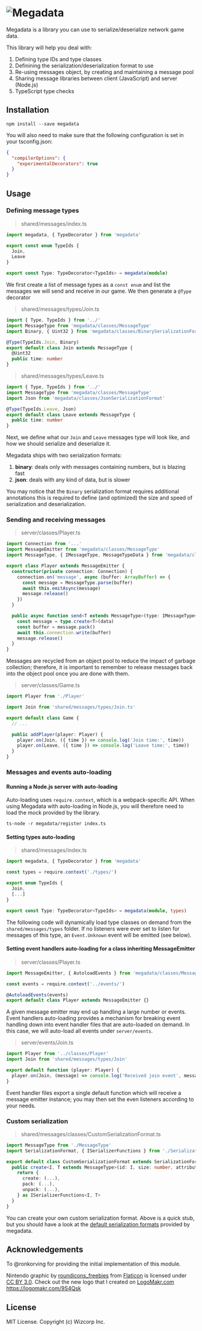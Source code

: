 # ![Megadata](./images/logo.png)

Megadata is a library you can use to serialize/deserialize network game
data.

This library will help you deal with:

  1. Defining type IDs and type classes
  2. Definining the serialization/deserialization format to use
  3. Re-using messages object, by creating and maintaining a message pool
  4. Sharing message libraries between client (JavaScript) and server (Node.js)
  5. TypeScript type checks

## Installation

```shell
npm install --save megadata
```

You will also need to make sure that the following configuration is set in your tsconfig.json:

```json
{
  "compilerOptions": {
    "experimentalDecorators": true
  }
}
```

## Usage

### Defining message types

> shared/messages/index.ts

```typescript
import megadata, { TypeDecorator } from 'megadata'

export const enum TypeIds {
  Join,
  Leave
}

export const Type: TypeDecorator<TypeIds> = megadata(module)
```

We first create a list of message types as a `const enum` and
list the messages we will send and receive in our game. We then
generate a `@Type` decorator

> shared/messages/types/Join.ts

```typescript
import { Type, TypeIds } from '../'
import MessageType from 'megadata/classes/MessageType'
import Binary, { Uint32 } from 'megadata/classes/BinarySerializationFormat'

@Type(TypeIds.Join, Binary)
export default class Join extends MessageType {
  @Uint32
  public time: number
}
```

> shared/messages/types/Leave.ts

```typescript
import { Type, TypeIds } from '../'
import MessageType from 'megadata/classes/MessageType'
import Json from 'megadata/classes/JsonSerializationFormat'

@Type(TypeIds.Leave, Json)
export default class Leave extends MessageType {
  public time: number
}
```


Next, we define what our `Join` and `Leave` messages type will look like, and
how we should serialize and deserialize it.

Megadata ships with two serialization formats:

  1. **binary**: deals only with messages containing numbers, but is blazing fast
  2. **json**: deals with any kind of data, but is slower

You may notice that the `Binary` serialization format requires additional annotations
this is required to define (and optimized) the size and speed of serialization and
deserialization.

### Sending and receiving messages

> server/classes/Player.ts

```typescript
import Connection from '...'
import MessageEmitter from 'megadata/classes/MessageType'
import MessageType, { IMessageType, MessageTypeData } from 'megadata/classes/MessageType'

export class Player extends MessageEmitter {
  constructor(private connection: Connection) {
    connection.on('message', async (buffer: ArrayBuffer) => {
      const message = MessageType.parse(buffer)
      await this.emitAsync(message)
      message.release()
    })
  }

  public async function send<T extends MessageType>(type: IMessageType<T>, data: MessageTypeData<T>) {
    const message = type.create<T>(data)
    const buffer = message.pack()
    await this.connection.write(buffer)
    message.release()
  }
}
```

Messages are recycled from an object pool to reduce the impact of garbage collection; therefore,
it is important to remember to release messages back into the object pool once you are done with them.

> server/classes/Game.ts

```typescript
import Player from './Player'

import Join from 'shared/messages/types/Join.ts'

export default class Game {
  // ...

  public addPlayer(player: Player) {
    player.on(Join, ({ time }) => console.log('Join time:', time))
    player.on(Leave, ({ time }) => console.log('Leave time:', time))
  }
}
```

### Messages and events auto-loading

#### Running a Node.js server with auto-loading

Auto-loading uses `require.context`, which is a webpack-specific
API. When using Megadata with auto-loading in Node.js, you will
therefore need to load the mock provided by the library.

```shell
ts-node -r megadata/register index.ts
```

#### Setting types auto-loading

> shared/messages/index.ts

```typescript
import megadata, { TypeDecorator } from 'megadata'

const types = require.context('./types/')

export enum TypeIds {
  Join,
  [...]
}

export const Type: TypeDecorator<TypeIds> = megadata(module, types)
```

The following code will dynamically load type classes on demand from
the `shared/messages/types` folder. If no listeners were ever set to
listen for messages of this type, an `Event.Unknown` event will be 
emitted (see below).

#### Setting event handlers auto-loading for a class inheriting MessageEmitter

> server/classes/Player.ts

```typescript
import MessageEmitter, { AutoloadEvents } from 'megadata/classes/MessageEmitter'

const events = require.context('../events/')

@AutoloadEvents(events)
export default class Player extends MessageEmitter {}
```

A given message emitter may end up handling a large number or events. Event
handlers auto-loading provides a mechanism for breaking event handling
down into event handler files that are auto-loaded on demand. In this
case, we will auto-load all events under `server/events`.


> server/events/Join.ts

```typescript
import Player from '../classes/Player'
import Join from 'shared/messages/types/Join'

export default function (player: Player) {
  player.on(Join, (message) => console.log('Received join event', message))
}
```

Event handler files export a single default function which will receive 
a message emitter instance; you may then set the even listeners according to
your needs.

### Custom serialization

> shared/messages/classes/CustomSerializationFormat.ts

```typescript
import MessageType from './MessageType'
import SerializationFormat, { ISerializerFunctions } from './SerializationFormat'

export default class CustomSerializationFormat extends SerializationFormat {
  public create<I, T extends MessageType>(id: I, size: number, attributes: any) {
    return {
      create: (...),
      pack: (...),
      unpack: (...),
    } as ISerializerFunctions<I, T>
  }
}
```

You can create your own custom serialization format. Above is a quick stub, but
you should have a look at the [default serialization formats](./classes) provided
by megadata.

## Acknowledgements

To @ronkorving for providing the initial implementation of this module.

Nintendo graphic by <a href="http://www.flaticon.com/authors/roundicons-freebies">roundicons_freebies</a> from <a href="http://www.flaticon.com/">Flaticon</a> is licensed under <a href="http://creativecommons.org/licenses/by/3.0/" title="Creative Commons BY 3.0">CC BY 3.0</a>. Check out the new logo that I created on <a href="http://logomakr.com" title="Logo Makr">LogoMakr.com</a> https://logomakr.com/9S4Qsk

## License

MIT License. Copyright (c) Wizcorp Inc.
